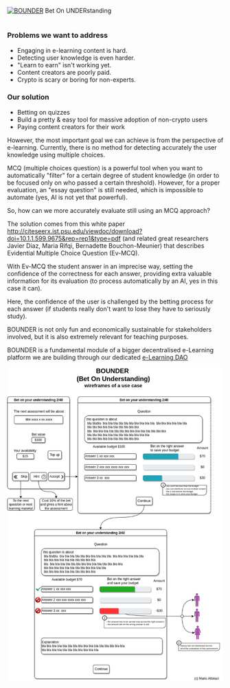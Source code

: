 [![BOUNDER](https://raw.githubusercontent.com/e-Learning-DAO/BOUNDER/main/Bounder-logo.png)](https://github.com/e-Learning-DAO)
Bet On UNDERstanding
#

### Problems we want to address  
- Engaging in e-learning content is hard.
- Detecting user knowledge is even harder.
- "Learn to earn" isn't working yet.
- Content creators are poorly paid.
- Crypto is scary or boring for non-experts.

### Our solution 
- Betting on quizzes
- Build a pretty & easy tool for massive adoption of non-crypto users
- Paying content creators for their work


However, the most important goal we can achieve is from the perspective of e-learning. Currently, there is no method for detecting accurately the user knowledge using multiple choices.

MCQ (multiple choices question) is a powerful tool when you want to automatically "filter" for a certain degree of student knowledge (in order to be focused only on who passed a certain threshold). However, for a proper evaluation, an "essay question" is still needed, which is impossible to automate (yes, AI is not yet that powerful).

So, how can we more accurately evaluate still using an MCQ approach?

The solution comes from this white paper http://citeseerx.ist.psu.edu/viewdoc/download?doi=10.1.1.599.9675&rep=rep1&type=pdf (and related great researchers Javier Diaz, Maria Rifqi, Bernadette Bouchon-Meunier) that describes Evidential Multiple Choice Question (Ev-MCQ).

With Ev-MCQ the student answer in an imprecise way, setting the confidence of the correctness for each answer, providing extra valuable information for its evaluation (to process automatically by an AI, yes in this case it can).

Here, the confidence of the user is challenged by the betting process for each answer (if students really don't want to lose they have to seriously study).

BOUNDER is not only fun and economically sustainable for stakeholders involved, but it is also extremely relevant for teaching purposes.

BOUNDER is a fundamental module of a bigger decentralised e-Learning platform we are building through our dedicated [e-Learning DAO](https://github.com/e-Learning-DAO)

[![BOUNDER](https://raw.githubusercontent.com/e-Learning-DAO/BOUNDER/main/BOUNDER-usecase.png)](https://github.com/e-Learning-DAO)
